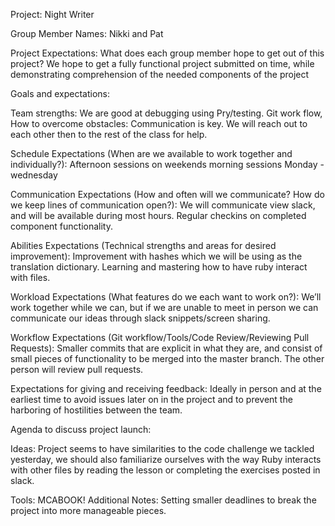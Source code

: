 Project: Night Writer

Group Member Names: Nikki and Pat

Project Expectations: What does each group member hope to get out of this project? We hope to get a fully functional project submitted on time, while demonstrating comprehension of the needed components of the project

Goals and expectations:

Team strengths: We are good at debugging using Pry/testing.  Git work flow,
How to overcome obstacles: Communication is key.  We will reach out to each other then to the rest of the class for help.

Schedule Expectations (When are we available to work together and individually?): Afternoon sessions on weekends morning sessions Monday - wednesday

Communication Expectations (How and often will we communicate? How do we keep lines of communication open?):  We will communicate view slack, and will be available during most hours.  Regular checkins on completed component functionality.

Abilities Expectations (Technical strengths and areas for desired improvement): Improvement with hashes which we will be using as the translation dictionary.  Learning and mastering how to have ruby interact with files.  

Workload Expectations (What features do we each want to work on?):  We’ll work together while we can, but if we are unable to meet in person we can communicate our ideas through slack snippets/screen sharing.

Workflow Expectations (Git workflow/Tools/Code Review/Reviewing Pull Requests):  Smaller commits that are explicit in what they are, and consist of small pieces of functionality to be merged into the master branch.  The other person will review pull requests.

Expectations for giving and receiving feedback:
Ideally in person and at the earliest time to avoid issues later on in the project and to prevent the harboring of hostilities between the team.

Agenda to discuss project launch:  

Ideas: Project seems to have similarities to the code challenge we tackled yesterday, we should also familiarize ourselves with the way Ruby interacts with other files by reading the lesson or completing the exercises posted in slack.

Tools: MCABOOK!
Additional Notes:  Setting smaller deadlines to break the project into more manageable pieces.

